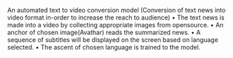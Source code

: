 An automated text to video conversion model 
(Conversion of text news into video format in-order to increase the reach to audience)
• The text news is made into a video by collecting appropriate images from opensource.
• An anchor of chosen image(Avathar) reads the summarized news.
• A sequence of subtitles will be displayed on the screen based on language selected.
• The ascent of chosen language is trained to the model.
